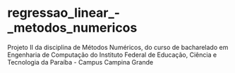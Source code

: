 # regressao_linear_-_metodos_numericos
Projeto II da disciplina de Métodos Numéricos, do curso de bacharelado em Engenharia de Computação do Instituto Federal de Educação, Ciência e Tecnologia da Paraíba - Campus Campina Grande
